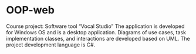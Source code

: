 # OOP-web
Course project: Software tool “Vocal Studio” The application is developed for Windows OS and is a desktop application. Diagrams of use cases, task implementation classes, and interactions are developed based on UML. The project development language is C#.
